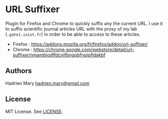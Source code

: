 # URL Suffixer

Plugin for Firefox and Chrome to quickly suffix any the current URL. I use it to suffix scientific journal articles URL with the proxy of my lab (`.gate1.inist.fr`) in order to be able to access to these articles.

- Firefox : https://addons.mozilla.org/fr/firefox/addon/url-suffixer/
- Chrome : https://chrome.google.com/webstore/detail/url-suffixer/nmambjodffdcnjfbngpbfnpipfldakbf

## Authors

Hadrien Mary <hadrien.mary@gmail.com>

## License

MIT License. See [LICENSE](LICENSE).
